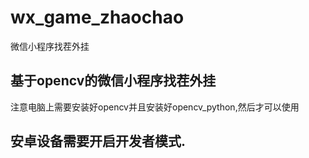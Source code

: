 # wx_game_zhaochao
微信小程序找茬外挂

## 基于opencv的微信小程序找茬外挂
注意电脑上需要安装好opencv并且安装好opencv_python,然后才可以使用

## 安卓设备需要开启开发者模式.
